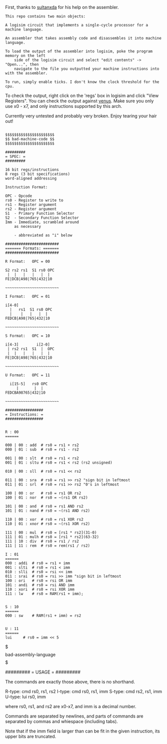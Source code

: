 First, thanks to [sultanxda](https://github.com/sultanxda) for his help on the assembler.

```text
This repo contains two main objects:

A logisim circuit that implements a single-cycle processor for a machine language.

An assembler that takes assembly code and disassembles it into machine language.

To load the output of the assembler into logisim, poke the program memory on the left
	side of the logisim circuit and select "edit contents" -> "Open...", then
	navigate to the file you outputted your machine instructions into with the assembler.

To run, simply enable ticks. I don't know the clock threshold for the cpu.

```
To check the output, right click on the 'regs' box in logisim and click "View Registers".
	You can check the output against [venus](https://kvakil.github.io/venus/). Make
	sure you only use x0 - x7, and only instructions supported by this arch.

Currently very untested and probably very broken. Enjoy tearing your hair out!

```text

$$$$$$$$$$$$$$$$$$$$$$
$$ bad-machine-code $$
$$$$$$$$$$$$$$$$$$$$$$

#########
= SPEC: =
#########

16 bit regs/instructions
8 regs (3 bit specifications)
word-aligned addressing

Instruction Format:

OPC - Opcode
rs0 - Register to write to
rs1 - Register argument
rs2 - Register argument
S1  - Primary Function Selector
S2  - Secondary Function Selector
Imm - Immediate, scrambled around
	as necessary

	- abbreviated as "i" below

########################
======= Formats: =======
########################

R Format:	OPC = 00

S2 rs2 rs1  S1 rs0 OPC
 |  |   |   |   |  |
FE|DCB|A98|765|432|10

~~~~~~~~~~~~~~~~~~~~~~~~

I Format:	OPC = 01

i[4-0]
  |   rs1  S1 rs0 OPC
  |    |   |   |  |
FEDCB|A98|765|432|10

~~~~~~~~~~~~~~~~~~~~~~~~

S Format:	OPC = 10

i[4-3]        i[2-0]
 | rs2 rs1  S1  |  OPC
 |  |   |   |   |  |
FE|DCB|A98|765|432|10

~~~~~~~~~~~~~~~~~~~~~~~~

U Format:	OPC = 11

  i[15-5]   rs0 OPC
     |       |  |
FEDCBA98765|432|10

~~~~~~~~~~~~~~~~~~~~~~~~

#################
= Instructions: =
#################

```
```

R : 00
======

000 | 00 : add	# rs0 = rs1 + rs2
000 | 01 : sub	# rs0 = rs1 - rs2

001 | 00 : slt	# rs0 = rs1 < rs2
001 | 01 : sltu # rs0 = rs1 < rs2 (rs2 unsigned)

010 | 00 : sll	# rs0 = rs1 << rs2

011 | 00 : sra	# rs0 = rs1 >> rs2 "sign bit in leftmost
011 | 01 : srl	# rs0 = rs1 >> rs2 "0's in leftmost

100 | 00 : or	# rs0 = rs1 OR rs2
100 | 01 : nor	# rs0 = ~(rs1 OR rs2)

101 | 00 : and	# rs0 = rs1 AND rs2
101 | 01 : nand	# rs0 = ~(rs1 AND rs2)

110 | 00 : xor	# rs0 = rs1 XOR rs2
110 | 01 : xnor	# rs0 = ~(rs1 XOR rs2)

111 | 00 : mul  # rs0 = [rs1 * rs2](31-0) 
111 | 01 : mulh # rs0 = [rs1 * rs2](63-32)
111 | 10 : div	# rs0 = rs1 / rs2
111 | 11 : rem	# rs0 = rem(rs1 / rs2)

I : 01
======
000 : addi	# rs0 = rs1 + imm
001 : slti	# rs0 = rs1 < imm
010 : slli	# rs0 = rsi << imm
011 : srai	# rs0 = rsi >> imm "sign bit in leftmost
100 : ori 	# rs0 = rsi OR imm
101 : andi	# rs0 = rsi AND imm
110 : xori	# rs0 = rsi XOR imm
111 : lw	# rs0 = RAM(rs1 + imm);


S : 10
======
000 : sw	# RAM(rs1 + imm) = rs2


U : 11
======
lui		# rs0 = imm << 5

```

$$$$$$$$$$$$$$$$$$$$$$$$$$$
$$ bad-assembly-language $$
$$$$$$$$$$$$$$$$$$$$$$$$$$$

#########
= USAGE =
#########

The commands are exactly those above, there is no shorthand.

R-type:		cmd rs0, rs1, rs2
I-type:		cmd rs0, rs1, imm
S-type: 	cmd rs2, rs1, imm
U-type:		lui rs0, imm

where rs0, rs1, and rs2 are x0-x7, and imm is a decimal number.

Commands are separated by newlines, and parts of commands
	are separated by commas and whiespace (including tabs).

Note that if the imm field is larger than can be fit in the given instruction,
	its upper bits are truncated.

